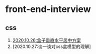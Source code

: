 # front-end-interview

## css
1. [2020.10.26:盒子垂直水平居中方案](https://github.com/tkiddo/front-end-interview/issues/1)
2. [2020.10.27:谈一谈对css盒模型的理解]
